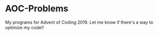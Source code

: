 # AOC-Problems
My programs for Advent of Coding 2019. Let me know if there's a way to optimize my code!!
